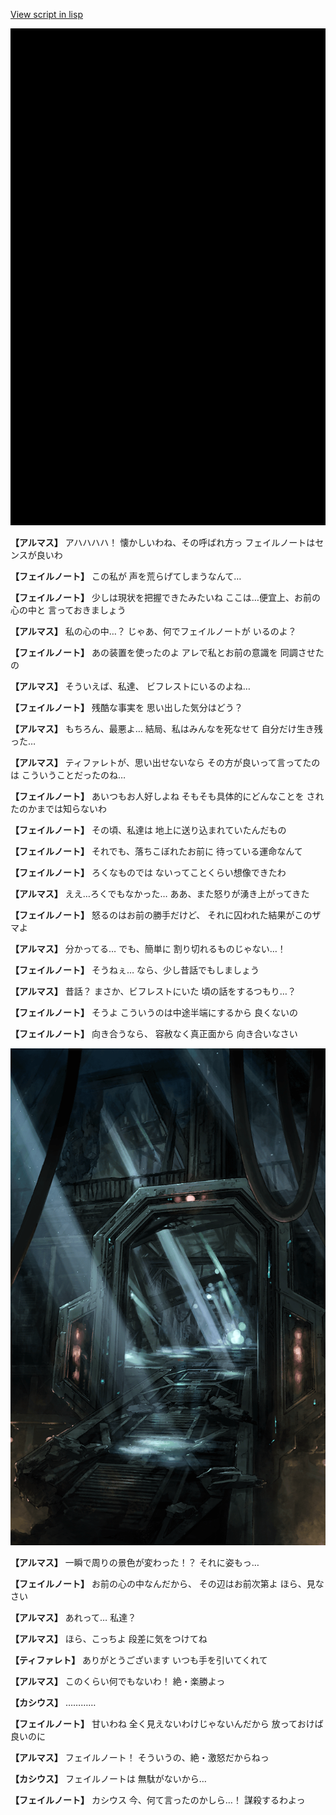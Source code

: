 [View script in lisp](../scripts/100901040.txt)

![bg_black.png](../images/backgrounds/bg_black.png)

**【アルマス】**
アハハハハ！
懐かしいわね、その呼ばれ方っ
フェイルノートはセンスが良いわ

**【フェイルノート】**
この私が
声を荒らげてしまうなんて…

**【フェイルノート】**
少しは現状を把握できたみたいね
ここは…便宜上、お前の心の中と
言っておきましょう

**【アルマス】**
私の心の中…？
じゃあ、何でフェイルノートが
いるのよ？

**【フェイルノート】**
あの装置を使ったのよ
アレで私とお前の意識を
同調させたの

**【アルマス】**
そういえば、私達、
ビフレストにいるのよね…

**【フェイルノート】**
残酷な事実を
思い出した気分はどう？

**【アルマス】**
もちろん、最悪よ…
結局、私はみんなを死なせて
自分だけ生き残った…

**【アルマス】**
ティファレトが、思い出せないなら
その方が良いって言ってたのは
こういうことだったのね…

**【フェイルノート】**
あいつもお人好しよね
そもそも具体的にどんなことを
されたのかまでは知らないわ

**【フェイルノート】**
その頃、私達は
地上に送り込まれていたんだもの

**【フェイルノート】**
それでも、落ちこぼれたお前に
待っている運命なんて

**【フェイルノート】**
ろくなものでは
ないってことくらい想像できたわ

**【アルマス】**
ええ…ろくでもなかった…
ああ、また怒りが湧き上がってきた

**【フェイルノート】**
怒るのはお前の勝手だけど、
それに囚われた結果がこのザマよ

**【アルマス】**
分かってる…
でも、簡単に
割り切れるものじゃない…！

**【フェイルノート】**
そうねぇ…
なら、少し昔話でもしましょう

**【アルマス】**
昔話？
まさか、ビフレストにいた
頃の話をするつもり…？

**【フェイルノート】**
そうよ
こういうのは中途半端にするから
良くないの

**【フェイルノート】**
向き合うなら、
容赦なく真正面から
向き合いなさい

![bifrost.png](../images/backgrounds/bifrost.png)

**【アルマス】**
一瞬で周りの景色が変わった！？
それに姿もっ…

**【フェイルノート】**
お前の心の中なんだから、
その辺はお前次第よ
ほら、見なさい

**【アルマス】**
あれって…
私達？

**【アルマス】**
ほら、こっちよ
段差に気をつけてね

**【ティファレト】**
ありがとうございます
いつも手を引いてくれて

**【アルマス】**
このくらい何でもないわ！
絶・楽勝よっ

**【カシウス】**
…………

**【フェイルノート】**
甘いわね
全く見えないわけじゃないんだから
放っておけば良いのに

**【アルマス】**
フェイルノート！
そういうの、絶・激怒だからねっ

**【カシウス】**
フェイルノートは
無駄がないから…

**【フェイルノート】**
カシウス
今、何て言ったのかしら…！
謀殺するわよっ